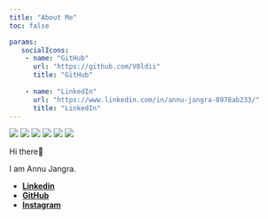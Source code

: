 ```yaml
---
title: "About Me"
toc: false

params:
   socialIcons:
    - name: "GitHub"
      url: "https://github.com/V0ldii"
      title: "GitHub"
    
    - name: "LinkedIn"
      url: "https://www.linkedin.com/in/annu-jangra-8978ab233/"
      title: "LinkedIn"
---
```


![](/public/images/me1.jpg)
![](https://github.com/V0ldii/annu/blob/67360ab3f30455cd6b782a34bf0da32f5dd29522/public/images/me1.jpg)
![](../public/images/me1.jpg)
![](/../public/images/me1.jpg)
![](/annu/public/images/me1.jpg)
![](.../annu/public/images/me1.jpg)



Hi there👋

I am Annu Jangra.


- [**Linkedin**](https://www.linkedin.com/in/annu-jangra-8978ab233/)
- [**GitHub**](https://github.com/V0ldii)
- [**Instagram**](https://www.instagram.com/_un_na_/profilecard/?igsh=MXg0NzlqcHlrdDBoOQ==)



